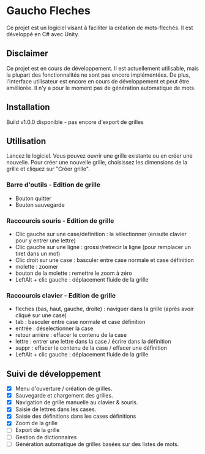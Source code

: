 # Gaucho Fleches

Ce projet est un logiciel visant à faciliter la création de mots-flechés. Il est développé en C# avec Unity.

## Disclaimer

Ce projet est en cours de développement. Il est actuellement utilisable, mais la plupart des fonctionnalités ne sont pas encore implémentées. De plus, l'interface utilisateur est encore en cours de développement et peut être améliorée. Il n'y a pour le moment pas de génération automatique de mots.

## Installation

Build v1.0.0 disponible - pas encore d'export de grilles

## Utilisation

Lancez le logiciel. Vous pouvez ouvrir une grille existante ou en créer une nouvelle. Pour créer une nouvelle grille, choisissez les dimensions de la grille et cliquez sur "Créer grille".

### Barre d'outils - Edition de grille
- Bouton quitter
- Bouton sauvegarde

### Raccourcis souris - Edition de grille
- Clic gauche sur une case/definition : la sélectionner (ensuite clavier pour y entrer une lettre)
- Clic gauche sur une ligne : grossir/retrecir la ligne (pour remplacer un tiret dans un mot)
- Clic droit sur une case : basculer entre case normale et case définition
- molette : zoomer
- bouton de la molette : remettre le zoom à zéro
- LeftAlt + clic gauche : déplacement fluide de la grille

### Raccourcis clavier - Edition de grille
- fleches (bas, haut, gauche, droite) : naviguer dans la grille (après avoir cliqué sur une case)
- tab : basculer entre case normale et case définition
- entrée : déselectionner la case
- retour arrière : effacer le contenu de la case
- lettre : entrer une lettre dans la case / écrire dans la définition
- suppr : effacer le contenu de la case / effacer une définition
- LeftAlt + clic gauche : déplacement fluide de la grille

## Suivi de développement

- [x] Menu d'ouverture / création de grilles.
- [x] Sauvegarde et chargement des grilles.
- [x] Navigation de grille manuelle au clavier & souris.
- [x] Saisie de lettres dans les cases.
- [x] Saisie des définitions dans les cases définitions
- [x] Zoom de la grille
- [ ] Export de la grille
- [ ] Gestion de dictionnaires
- [ ] Génération automatique de grilles basées sur des listes de mots.
